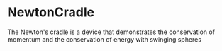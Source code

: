 # NewtonCradle
The Newton's cradle is a device that demonstrates the conservation of momentum and the conservation of energy with swinging spheres
